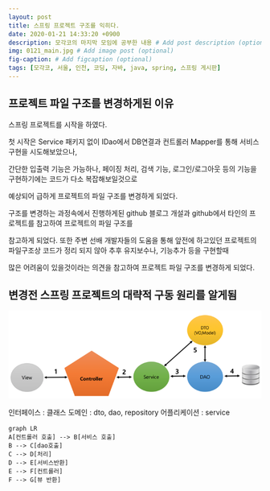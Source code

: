 ```yaml
---
layout: post
title: 스프링 프로젝트 구조를 익히다.
date: 2020-01-21 14:33:20 +0900
description: 모각코의 마지막 모임에 공부한 내용 # Add post description (optional)
img: 0121_main.jpg # Add image post (optional)
fig-caption: # Add figcaption (optional)
tags: [모각코, 서울, 인천, 코딩, 자바, java, spring, 스프링 게시판]
---
```

## 프로젝트 파일 구조를 변경하게된 이유
  
스프링 프로젝트를 시작을 하였다.  
  
첫 시작은 Service 패키지 없이 IDao에서 DB연결과 컨트롤러 Mapper를 통해 서비스 구현을 시도해보았으나,  
  
간단한 입출력 기능은 가능하나, 페이징 처리, 검색 기능, 로그인/로그아웃 등의 기능을 구현하기에는 코드가 다소 복잡해보일것으로  
  
예상되어 급하게 프로젝트의 파일 구조를 변경하게 되었다.  
  
구조를 변경하는 과정속에서 진행하게된 github 블로그 개설과 github에서 타인의 프로젝트를 참고하여 프로젝트의 파일 구조를  
  
참고하게 되었다. 또한 주변 선배 개발자들의 도움을 통해 앞전에 하고있던 프로젝트의 파일구조상 코드가 정리 되지 않아 추후 유지보수나, 기능추가 등을 구현할때  
  
많은 어려움이 있을것이라는 의견을 참고하여 프로젝트 파일 구조를 변경하게 되었다.
  
  
## 변경전 스프링 프로젝트의 대략적 구동 원리를 알게됨  
  
![자료 구조 사진](../assets/img/0121.png)  
  
인터페이스 : 클래스
도메인 : dto, dao, repository
어플리케이션 : service  
  
```mermaid
graph LR
A[컨트롤러 호출] --> B[서비스 호출]
B --> C[dao호출]
C --> D[처리]
D --> E[서비스반환]
E --> F[컨트롤러]
F --> G[뷰 반환]
```